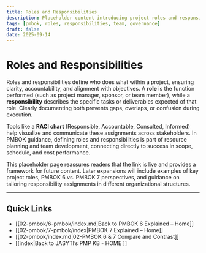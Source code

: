 ```yaml
---
title: Roles and Responsibilities
description: Placeholder content introducing project roles and responsibilities
tags: [pmbok, roles, responsibilities, team, governance]
draft: false
date: 2025-09-14
---
```


# Roles and Responsibilities

Roles and responsibilities define who does what within a project, ensuring clarity, accountability, and alignment with objectives. A **role** is the function performed (such as project manager, sponsor, or team member), while a **responsibility** describes the specific tasks or deliverables expected of that role. Clearly documenting both prevents gaps, overlaps, or confusion during execution.  

Tools like a **RACI chart** (Responsible, Accountable, Consulted, Informed) help visualize and communicate these assignments across stakeholders. In PMBOK guidance, defining roles and responsibilities is part of resource planning and team development, connecting directly to success in scope, schedule, and cost performance.  

This placeholder page reassures readers that the link is live and provides a framework for future content. Later expansions will include examples of key project roles, PMBOK 6 vs. PMBOK 7 perspectives, and guidance on tailoring responsibility assignments in different organizational structures.

---
## Quick Links
- [[02-pmbok/6-pmbok/index.md|Back to PMBOK 6 Explained – Home]]
- [[02-pmbok/7-pmbok/index|PMBOK 7 Explained – Home]]
- [[02-pmbok/index.md|02-PMBOK 6 & 7 Compare and Contrast]]
- [[index|Back to JASYTI’s PMP KB - HOME ]]